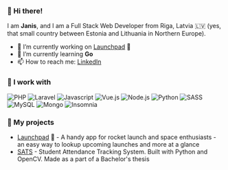 ### 👋 Hi there!

I am **Janis**, and I am a Full Stack Web Developer from Riga, Latvia 🇱🇻 (yes, that small country between Estonia and Lithuania in Northern Europe).

- 🔭 I’m currently working on [Launchpad](https://launchpadapp.space) 🚀
- 🌱 I’m currently learning **Go**
- 📫 How to reach me: [LinkedIn](https://www.linkedin.com/in/janis-andrejs-kikans/)

### 🚧 I work with

![PHP](https://img.shields.io/badge/-PHP-8892BE?logo=PHP&logoColor=white&style=flat-square)
![Laravel](https://img.shields.io/badge/-Laravel-FF2D20?logo=Laravel&logoColor=white&style=flat-square)
![Javascript](https://img.shields.io/badge/-JavaScript-626262?logo=javascript&style=flat-square)
![Vue.js](https://img.shields.io/badge/-Vue-3FB883?logo=Vue.js&logoColor=white&style=flat-square)
![Node.js](https://img.shields.io/badge/-Node.js-333333?logo=Node.js&logoColor=white&style=flat-square)
![Python](https://img.shields.io/badge/-Python-3C79AA?logo=Python&logoColor=white&style=flat-square)
![SASS](https://img.shields.io/badge/-Sass-CE649A?logo=sass&logoColor=white&style=flat-square)
![MySQL](https://img.shields.io/badge/-MySQL-01758F?logo=MySQL&logoColor=white&style=flat-square)
![Mongo](https://img.shields.io/badge/-MongoDB-12A952?logo=MongoDB&logoColor=white&style=flat-square)
![Insomnia](https://img.shields.io/badge/-Insomnia-3F398E?logo=insomnia&logoColor=white&style=flat-square)

### 💼 My projects

- [Launchpad](https://launchpadapp.space) 🚀 - A handy app for rocket launch and space enthusiasts - an easy way to lookup upcoming launches and more at a glance
- [SATS](https://github.com/janiskikans/SATS) - Student Attendance Tracking System. Built with Python and OpenCV. Made as a part of a Bachelor's thesis
